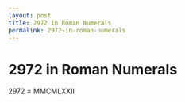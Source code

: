 ```yaml
---
layout: post
title: 2972 in Roman Numerals
permalink: 2972-in-roman-numerals
---
```


# 2972 in Roman Numerals

2972 = MMCMLXXII
